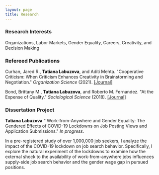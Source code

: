 ```yaml
---
layout: page
title: Research
---
```



### Research Interests
Organizations, Labor Markets, Gender Equality, Careers, Creativity, and Decision Making

### Refereed Publications

Curhan, Jared R., <span style="color:#000000"><b>Tatiana Labuzova</b></span>, and Aditi Mehta. "Cooperative Criticism: When Criticism Enhances Creativity in Brainstorming and Negotiation." _Organization Science_ (2021). [[Journal]](https://doi.org/10.1287/orsc.2020.1420)

Bond, Brittany M., <span style="color:#000000"><b>Tatiana Labuzova</b></span>, and Roberto M. Fernandez. "At the Expense of Quality." _Sociological Science_ (2018). [[Journal]](https://doi.org/10.15195/v5.a17)

### Dissertation Project

<span style="color:#000000"><b>Tatiana Labuzova</b></span> " Work-from-Anywhere and Gender Equality: The Gendered Effects of COVID-19 Lockdowns on Job Posting Views and Application Submissions." _In progress_. 

<p>In a pre-registered study of over 1,000,000 job seekers, I analyze the impact of the COVID-19 lockdown on job search behavior. Specifically, I explore the natural experiment of the lockdowns to examine how the external shock to the availability of work-from-anywhere jobs influences supply-side job search behavior and the gender wage gap in pursued positions.</p>
